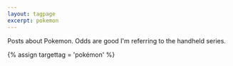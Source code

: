 ```yaml
---
layout: tagpage
excerpt: pokemon
---
```

Posts about Pokemon.  Odds are good I'm referring to the handheld series.

{% assign targettag = 'pokémon' %}